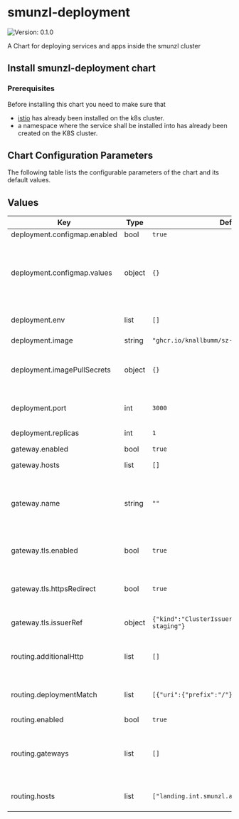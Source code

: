 # smunzl-deployment

![Version: 0.1.0](https://img.shields.io/badge/Version-0.1.0-informational?style=flat-square) 

A Chart for deploying services and apps inside the smunzl cluster

## Install smunzl-deployment chart

### Prerequisites

Before installing this chart you need to make sure that

- [istio](https://istio.io/) has already been installed on the k8s cluster.
- a namespace where the service shall be installed into has already been created on the K8S cluster.

## Chart Configuration Parameters

The following table lists the configurable parameters of the chart and its default values.

## Values

| Key | Type | Default | Description |
|-----|------|---------|-------------|
| deployment.configmap.enabled | bool | `true` |  |
| deployment.configmap.values | object | `{}` | Values for configmap. The values will be passed as container envs, exactly matching the key names. |
| deployment.env | list | `[]` | Additional [kubernetes container envs](https://kubernetes.io/docs/tasks/inject-data-application/define-environment-variable-container/) |
| deployment.image | string | `"ghcr.io/knallbumm/sz-app-landingpage:0.5.2"` | Docker image uri |
| deployment.imagePullSecrets | object | `{}` | Image pull secrets, useful when interacting with private registy |
| deployment.port | int | `3000` | Container-port to expose per Service |
| deployment.replicas | int | `1` | Amount of pod replicas |
| gateway.enabled | bool | `true` |  |
| gateway.hosts | list | `[]` | List of usable hosts |
| gateway.name | string | `""` | Name of Gateway Resource. Defaults to: {{ .Release.Name }}-gateway |
| gateway.tls.enabled | bool | `true` | Whether to create and apply a TLS-Certificate |
| gateway.tls.httpsRedirect | bool | `true` | Whether to redirect all traffic from http to https |
| gateway.tls.issuerRef | object | `{"kind":"ClusterIssuer","name":"letsencrypt-staging"}` | Certificate Resource spec.issuerRef |
| routing.additionalHttp | list | `[]` | Additional matchers/routes, see [istio request routing](https://istio.io/latest/docs/tasks/traffic-management/request-routing/) |
| routing.deploymentMatch | list | `[{"uri":{"prefix":"/"}}]` | Matcher helper for deployment, see [istio request routing](https://istio.io/latest/docs/tasks/traffic-management/request-routing/) |
| routing.enabled | bool | `true` |  |
| routing.gateways | list | `[]` | Gateways for the VirtualService. Will always include this charts' Gateway, if used. |
| routing.hosts | list | `["landing.int.smunzl.art"]` | Hosts, the VirtualService should listen too |